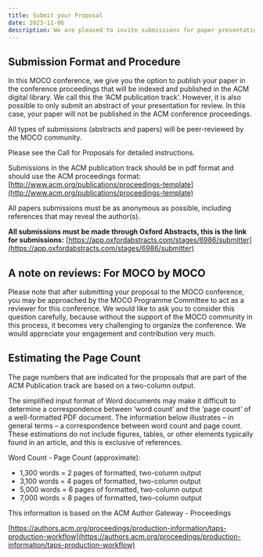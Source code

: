 ```yaml
---
title: Submit your Proposal
date: 2023-11-06
description: We are pleased to invite submissions for paper presentations, performances, workshops and more to the 9th International Conference on Movement and Computing (MOCO) which will be organised from Thursday 28 May – Sunday 2 June 2024 by the research group Transmission in Motion at the Department of Media and Culture Studies at Utrecht University, the Netherlands.
---
```


## Submission Format and Procedure

In this MOCO conference, we give you the option to publish your paper in the conference proceedings that will be indexed and published in the ACM digital library. We call this the ‘ACM publication track’. However, it is also possible to only submit an abstract of your presentation for review. In this case, your paper will not be published in the ACM conference proceedings.

All types of submissions (abstracts and papers) will be peer-reviewed by the MOCO community.

Please see the Call for Proposals for detailed instructions.

Submissions in the ACM publication track should be in pdf format and should use the ACM proceedings format: [http://www.acm.org/publications/proceedings-template](http://www.acm.org/publications/proceedings-template)

All papers submissions must be as anonymous as possible, including references that may reveal the author(s).

**All submissions must be made through Oxford Abstracts, this is the link for submissions:** [https://app.oxfordabstracts.com/stages/6986/submitter](https://app.oxfordabstracts.com/stages/6986/submitter)

## A note on reviews: For MOCO by MOCO

Please note that after submitting your proposal to the MOCO conference, you may be approached by the MOCO Programme Committee to act as a reviewer for this conference. We would like to ask you to consider this question carefully, because without the support of the MOCO community in this process, it becomes very challenging to organize the conference. We would appreciate your engagement and contribution very much.

## Estimating the Page Count

The page numbers that are indicated for the proposals that are part of the ACM Publication track are based on a two-column output.

The simplified input format of Word documents may make it difficult to determine a correspondence between ‘word count’ and the ‘page count’ of a well-formatted PDF document. The information below illustrates – in general terms – a correspondence between word count and page count. These estimations do not include figures, tables, or other elements typically found in an article, and this is exclusive of references.

Word Count - Page Count (approximate):

- 1,300 words = 2 pages of formatted, two-column output
- 3,100 words = 4 pages of formatted, two-column output
- 5,000 words = 6 pages of formatted, two-column output
- 7,000 words = 8 pages of formatted, two-column output

This information is based on the ACM Author Gateway - Proceedings

[https://authors.acm.org/proceedings/production-information/taps-production-workflow](https://authors.acm.org/proceedings/production-information/taps-production-workflow)
